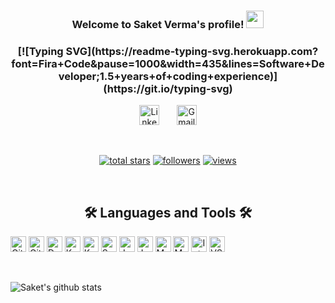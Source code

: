 <h3 align="center">
  Welcome to Saket Verma's profile!
  <img src="https://media.giphy.com/media/hvRJCLFzcasrR4ia7z/giphy.gif" width="28">
</h3>

<h3 align="center">
  [![Typing SVG](https://readme-typing-svg.herokuapp.com?font=Fira+Code&pause=1000&width=435&lines=Software+Developer;1.5+years+of+coding+experience)](https://git.io/typing-svg)
</h3>  

<!-- <p align="center">
    <a href="https://git.io/typing-svg"><img src="https://readme-typing-svg.herokuapp.com?font=Fira+Code&pause=1000&color=F75C7E&width=435&lines=Software+Developer;Constant+Learner;1.5%2B+years+of+coding+experience" /></a>
</p> -->

<!-- Social icons section -->
<p align="center">
    <a href="https://in.linkedin.com/in/saket-verma37"><img width="32px" alt="LinkedIn" title="LinkedIn" src="https://raw.githubusercontent.com/rahuldkjain/github-profile-readme-generator/master/src/images/icons/Social/linked-in-alt.svg"/></a>
  &#8287;&#8287;&#8287;&#8287;&#8287;
   <a href="mailto:saketverma.official@gmail.com"><img width="32px" alt="Gmail" title="Gmail" src="https://img.icons8.com/doodle/48/000000/gmail-new.png"/></a>
</p>

<br/>

<!-- Social badges section -->
<p align="center">
  <a href="https://github.com/illuvium37?tab=repositories&sort=stargazers">
    <img alt="total stars" title="Total stars on GitHub" src="https://custom-icon-badges.herokuapp.com/github/stars/DenverCoder1?color=55960c&style=for-the-badge&labelColor=488207&logo=star"/></a>
  
  <a href="https://github.com/illuvium37?tab=followers">
    <img alt="followers" title="Follow me on Github" src="https://custom-icon-badges.herokuapp.com/github/followers/DenverCoder1?color=236ad3&labelColor=1155ba&style=for-the-badge&logo=person-add&label=Follow&logoColor=white"/></a>
  
  <a href="https://github.com/illuvium37/Simple-View-Counter">
    <img alt="views" title="GitHub profile views" src="https://freshidea.com/jonah/app/DenverCoder1-profile-views"/></a>
</p>

<br/>


<h2 align="center"> 🛠️ Languages and Tools 🛠️</h2>
<p>
  <a href="#"><img alt="Git" src="https://img.shields.io/badge/Git-F05033.svg?logo=git&logoColor=white" height="25" ></a>
  <a href="#"><img alt="GitHub Pages" src="https://img.shields.io/badge/GitHub%20Pages-327FC7.svg?logo=github&logoColor=white" height="25"></a>
  <a href="#"><img alt="Docker" src="https://img.shields.io/badge/Docker-2CA5E0?style=for-the-badge&logo=docker&logoColor=white" height="25"></a>
   <a href="#"><img alt="Kubernetes" src="https://img.shields.io/badge/kubernetes-326ce5.svg?&style=for-the-badge&logo=kubernetes&logoColor=white" height="25"></a>
     <a href="#"><img alt="Kafka" src="https://img.shields.io/badge/Apache_Kafka-231F20?style=for-the-badge&logo=apache-kafka&logoColor=white" height="25"></a>
  <a href="#"><img alt="Spring Boot" src="https://img.shields.io/badge/Spring_Boot-F2F4F9?style=for-the-badge&logo=spring-boot" height="25"></a>
  <a href="#"><img alt="Java" src="https://img.shields.io/badge/Java-ED8B00?style=for-the-badge&logo=java&logoColor=white" height="25"></a>
  <a href="#"><img alt="JavaScript" src="https://img.shields.io/badge/JavaScript-323330?style=for-the-badge&logo=javascript&logoColor=F7DF1E" height="25"></a>
    <a href="#"><img alt="MongoDB" src="https://img.shields.io/badge/MongoDB-4EA94B?style=for-the-badge&logo=mongodb&logoColor=white" height="25"></a>
  <a href="#"><img alt="MySql" src="https://img.shields.io/badge/MySQL-005C84?style=for-the-badge&logo=mysql&logoColor=white" height="25"></a>
  <a href="#"><img alt="Intellij Idea" src="https://img.shields.io/badge/IntelliJ_IDEA-000000.svg?style=for-the-badge&logo=intellij-idea&logoColor=white" height="25"></a>
    <a href="#"><img alt="VS Code" src="https://img.shields.io/badge/VSCode-0078D4?style=for-the-badge&logo=visual%20studio%20code&logoColor=white" height="25"></a>
</p> 

<br/>
  
![Saket's github stats](https://github-readme-stats.vercel.app/api?username=illuvium37&show_icons=true&theme=radical)
  
  

<!---
illuvium37/illuvium37 is a ✨ special ✨ repository because its `README.md` (this file) appears on your GitHub profile.
You can click the Preview link to take a look at your changes.
--->
